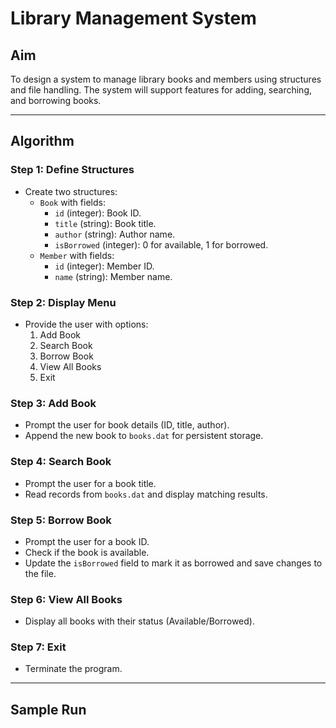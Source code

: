 # Library Management System

## Aim
To design a system to manage library books and members using structures and file handling. The system will support features for adding, searching, and borrowing books.

---

## Algorithm

### Step 1: Define Structures
- Create two structures:
  - `Book` with fields:
    - `id` (integer): Book ID.
    - `title` (string): Book title.
    - `author` (string): Author name.
    - `isBorrowed` (integer): 0 for available, 1 for borrowed.
  - `Member` with fields:
    - `id` (integer): Member ID.
    - `name` (string): Member name.

### Step 2: Display Menu
- Provide the user with options:
  1. Add Book
  2. Search Book
  3. Borrow Book
  4. View All Books
  5. Exit

### Step 3: Add Book
- Prompt the user for book details (ID, title, author).
- Append the new book to `books.dat` for persistent storage.

### Step 4: Search Book
- Prompt the user for a book title.
- Read records from `books.dat` and display matching results.

### Step 5: Borrow Book
- Prompt the user for a book ID.
- Check if the book is available.
- Update the `isBorrowed` field to mark it as borrowed and save changes to the file.

### Step 6: View All Books
- Display all books with their status (Available/Borrowed).

### Step 7: Exit
- Terminate the program.

---

## Sample Run
